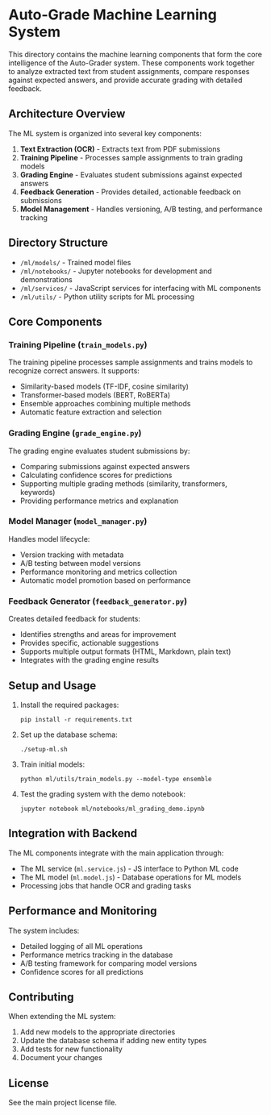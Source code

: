 # Auto-Grade Machine Learning System

This directory contains the machine learning components that form the core intelligence of the Auto-Grader system. These components work together to analyze extracted text from student assignments, compare responses against expected answers, and provide accurate grading with detailed feedback.

## Architecture Overview

The ML system is organized into several key components:

1. **Text Extraction (OCR)** - Extracts text from PDF submissions
2. **Training Pipeline** - Processes sample assignments to train grading models
3. **Grading Engine** - Evaluates student submissions against expected answers
4. **Feedback Generation** - Provides detailed, actionable feedback on submissions
5. **Model Management** - Handles versioning, A/B testing, and performance tracking

## Directory Structure

- `/ml/models/` - Trained model files
- `/ml/notebooks/` - Jupyter notebooks for development and demonstrations
- `/ml/services/` - JavaScript services for interfacing with ML components
- `/ml/utils/` - Python utility scripts for ML processing

## Core Components

### Training Pipeline (`train_models.py`)

The training pipeline processes sample assignments and trains models to recognize correct answers. It supports:

- Similarity-based models (TF-IDF, cosine similarity)
- Transformer-based models (BERT, RoBERTa)
- Ensemble approaches combining multiple methods
- Automatic feature extraction and selection

### Grading Engine (`grade_engine.py`)

The grading engine evaluates student submissions by:

- Comparing submissions against expected answers
- Calculating confidence scores for predictions
- Supporting multiple grading methods (similarity, transformers, keywords)
- Providing performance metrics and explanation

### Model Manager (`model_manager.py`)

Handles model lifecycle:

- Version tracking with metadata
- A/B testing between model versions
- Performance monitoring and metrics collection
- Automatic model promotion based on performance

### Feedback Generator (`feedback_generator.py`)

Creates detailed feedback for students:

- Identifies strengths and areas for improvement
- Provides specific, actionable suggestions
- Supports multiple output formats (HTML, Markdown, plain text)
- Integrates with the grading engine results

## Setup and Usage

1. Install the required packages:
   ```
   pip install -r requirements.txt
   ```

2. Set up the database schema:
   ```
   ./setup-ml.sh
   ```

3. Train initial models:
   ```
   python ml/utils/train_models.py --model-type ensemble
   ```

4. Test the grading system with the demo notebook:
   ```
   jupyter notebook ml/notebooks/ml_grading_demo.ipynb
   ```

## Integration with Backend

The ML components integrate with the main application through:

- The ML service (`ml.service.js`) - JS interface to Python ML code
- The ML model (`ml.model.js`) - Database operations for ML models
- Processing jobs that handle OCR and grading tasks

## Performance and Monitoring

The system includes:

- Detailed logging of all ML operations
- Performance metrics tracking in the database
- A/B testing framework for comparing model versions
- Confidence scores for all predictions

## Contributing

When extending the ML system:

1. Add new models to the appropriate directories
2. Update the database schema if adding new entity types
3. Add tests for new functionality
4. Document your changes

## License

See the main project license file.
